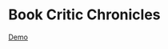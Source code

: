 # Book Critic Chronicles


[Demo](https://github.com/anshita-21/Book/assets/140099324/4fe5cb23-b205-4452-bd4e-781b39b0dd85)
